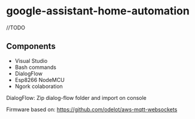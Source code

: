 # google-assistant-home-automation

//TODO

## Components

* Visual Studio
* Bash commands
* DialogFlow
* Esp8266 NodeMCU
* Ngork colaboration

DialogFlow:
Zip dialog-flow folder and import on console

Firmware based on: https://github.com/odelot/aws-mqtt-websockets